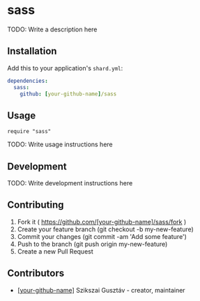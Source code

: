 # sass

TODO: Write a description here

## Installation


Add this to your application's `shard.yml`:

```yaml
dependencies:
  sass:
    github: [your-github-name]/sass
```


## Usage


```crystal
require "sass"
```


TODO: Write usage instructions here

## Development

TODO: Write development instructions here

## Contributing

1. Fork it ( https://github.com/[your-github-name]/sass/fork )
2. Create your feature branch (git checkout -b my-new-feature)
3. Commit your changes (git commit -am 'Add some feature')
4. Push to the branch (git push origin my-new-feature)
5. Create a new Pull Request

## Contributors

- [[your-github-name]](https://github.com/[your-github-name]) Szikszai Gusztáv - creator, maintainer
